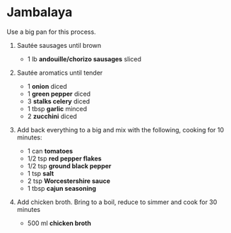 # Jambalaya

Use a big pan for this process.

1. Sautée sausages until brown

	- 1 lb **andouille/chorizo sausages** sliced

2. Sautée aromatics until tender

	- 1 **onion**	diced
	- 1 **green pepper** diced
	- 3 **stalks celery**	diced
	- 1 tbsp **garlic** minced
	- 2 **zucchini** diced

3. Add back everything to a big and mix with the following, cooking for 10 minutes:

	- 1 can **tomatoes**
	- 1/2 tsp **red pepper flakes**
	- 1/2 tsp **ground black pepper**
	- 1 tsp **salt**
	- 2 tsp **Worcestershire sauce**
	- 1 tbsp **cajun seasoning**

4. Add chicken broth. Bring to a boil, reduce to simmer and cook for 30 minutes

	- 500 ml **chicken broth**
